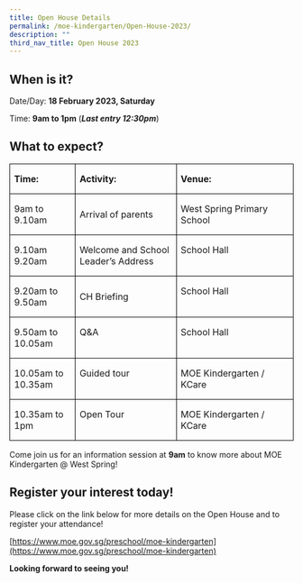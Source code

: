 ```yaml
---
title: Open House Details
permalink: /moe-kindergarten/Open-House-2023/
description: ""
third_nav_title: Open House 2023
---
```


## When is it?
Date/Day: **18 February 2023, Saturday**

Time: **9am to 1pm** (***Last entry 12:30pm***)

## What to expect?

<table style="border-collapse:collapse;mso-yfti-tbllook:1184;mso-padding-alt:0in 0in 0in 0in" cellpadding="0" cellspacing="0" border="0" class="MsoNormalTable"><tbody><tr style="mso-yfti-irow:0;mso-yfti-firstrow:yes"><td style="width:99.0pt;border:solid windowtext 1.0pt;
  padding:0in 5.4pt 0in 5.4pt" valign="top" width="132"><p class="MsoNormal"><b>Time:</b></p></td><td style="width:191.35pt;border:solid windowtext 1.0pt;
  border-left:none;padding:0in 5.4pt 0in 5.4pt" valign="top" width="255"><p class="MsoNormal"><b>Activity:</b></p></td><td style="width:212.65pt;border:solid windowtext 1.0pt;
  border-left:none;padding:0in 5.4pt 0in 5.4pt" valign="top" width="284"><p class="MsoNormal"><b>Venue:</b></p></td></tr><tr style="mso-yfti-irow:1"><td style="width:99.0pt;border:solid windowtext 1.0pt;border-top:
  none;padding:0in 5.4pt 0in 5.4pt" width="132"><p class="MsoNormal">9am to 9.10am</p></td><td style="width:191.35pt;border-top:none;border-left:none;
  border-bottom:solid windowtext 1.0pt;border-right:solid windowtext 1.0pt;
  padding:0in 5.4pt 0in 5.4pt" width="255"><p class="MsoNormal">Arrival of parents</p></td><td style="width:212.65pt;border-top:none;border-left:
  none;border-bottom:solid windowtext 1.0pt;border-right:solid windowtext 1.0pt;
  padding:0in 5.4pt 0in 5.4pt" valign="top" width="284"><p class="MsoNormal">West Spring Primary School</p></td></tr><tr style="mso-yfti-irow:2"><td style="width:99.0pt;border:solid windowtext 1.0pt;border-top:
  none;padding:0in 5.4pt 0in 5.4pt" width="132"><p class="MsoNormal">9.10am 9.20am</p></td><td style="width:191.35pt;border-top:none;border-left:none;
  border-bottom:solid windowtext 1.0pt;border-right:solid windowtext 1.0pt;
  padding:0in 5.4pt 0in 5.4pt" width="255"><p class="MsoNormal">Welcome and School Leader’s Address</p></td><td style="width:212.65pt;border-top:none;border-left:
  none;border-bottom:solid windowtext 1.0pt;border-right:solid windowtext 1.0pt;
  padding:0in 5.4pt 0in 5.4pt" valign="top" width="284"><p class="MsoNormal">School Hall</p></td></tr><tr style="mso-yfti-irow:3"><td style="width:99.0pt;border:solid windowtext 1.0pt;border-top:
  none;padding:0in 5.4pt 0in 5.4pt" width="132"><p class="MsoNormal">9.20am to 9.50am</p></td><td style="width:191.35pt;border-top:none;border-left:none;
  border-bottom:solid windowtext 1.0pt;border-right:solid windowtext 1.0pt;
  padding:0in 5.4pt 0in 5.4pt" width="255"><p class="MsoNormal">CH Briefing</p></td><td style="width:212.65pt;border-top:none;border-left:
  none;border-bottom:solid windowtext 1.0pt;border-right:solid windowtext 1.0pt;
  padding:0in 5.4pt 0in 5.4pt" valign="top" width="284"><p class="MsoNormal">School Hall</p></td></tr><tr style="mso-yfti-irow:4"><td style="width:99.0pt;border:solid windowtext 1.0pt;
  border-top:none;padding:0in 5.4pt 0in 5.4pt" valign="top" width="132"><p class="MsoNormal">9.50am to 10.05am</p></td><td style="width:191.35pt;border-top:none;border-left:
  none;border-bottom:solid windowtext 1.0pt;border-right:solid windowtext 1.0pt;
  padding:0in 5.4pt 0in 5.4pt" valign="top" width="255"><p class="MsoNormal">Q&amp;A</p></td><td style="width:212.65pt;border-top:none;border-left:
  none;border-bottom:solid windowtext 1.0pt;border-right:solid windowtext 1.0pt;
  padding:0in 5.4pt 0in 5.4pt" valign="top" width="284"><p class="MsoNormal">School Hall</p></td></tr><tr style="mso-yfti-irow:5"><td style="width:99.0pt;border:solid windowtext 1.0pt;
  border-top:none;padding:0in 5.4pt 0in 5.4pt" valign="top" width="132"><p class="MsoNormal">10.05am to 10.35am</p></td><td style="width:191.35pt;border-top:none;border-left:
  none;border-bottom:solid windowtext 1.0pt;border-right:solid windowtext 1.0pt;
  padding:0in 5.4pt 0in 5.4pt" valign="top" width="255"><p class="MsoNormal">Guided tour</p></td><td style="width:212.65pt;border-top:none;border-left:
  none;border-bottom:solid windowtext 1.0pt;border-right:solid windowtext 1.0pt;
  padding:0in 5.4pt 0in 5.4pt" valign="top" width="284"><p class="MsoNormal">MOE Kindergarten / KCare</p></td></tr><tr style="mso-yfti-irow:6;mso-yfti-lastrow:yes"><td style="width:99.0pt;border:solid windowtext 1.0pt;
  border-top:none;padding:0in 5.4pt 0in 5.4pt" valign="top" width="132"><p class="MsoNormal">10.35am to 1pm</p></td><td style="width:191.35pt;border-top:none;border-left:
  none;border-bottom:solid windowtext 1.0pt;border-right:solid windowtext 1.0pt;
  padding:0in 5.4pt 0in 5.4pt" valign="top" width="255"><p class="MsoNormal">Open Tour</p></td><td style="width:212.65pt;border-top:none;border-left:
  none;border-bottom:solid windowtext 1.0pt;border-right:solid windowtext 1.0pt;
  padding:0in 5.4pt 0in 5.4pt" valign="top" width="284"><p class="MsoNormal">MOE Kindergarten / KCare</p></td></tr></tbody></table>

Come join us for an information session at **9am** to know more about MOE Kindergarten @ West Spring!

## Register your interest today!
Please click on the link below for more details on the Open House and to register your attendance! 

[https://www.moe.gov.sg/preschool/moe-kindergarten](https://www.moe.gov.sg/preschool/moe-kindergarten)

**Looking forward to seeing you!**